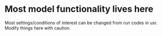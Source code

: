 # Most model functionality lives here
Most settings/conditions of interest can be changed from run codes in usr. Modify things here with caution.
